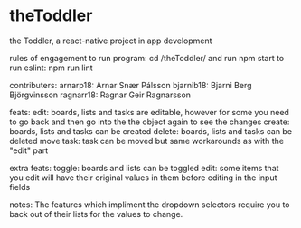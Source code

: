 # theToddler
the Toddler, a react-native project in app development

rules of engagement
  to run program: cd /theToddler/ and run npm start
  to run eslint:  npm run lint

contributers:
  arnarp18:  Arnar Snær Pálsson
  bjarnib18: Bjarni Berg Björgvinsson
  ragnarr18: Ragnar Geir Ragnarsson

feats:
  edit:   boards, lists and tasks are editable, however for some you need to go back and then go into the the object again to see the changes
  create: boards, lists and tasks can be created
  delete: boards, lists and tasks can be deleted
  move task: task can be moved but same workarounds as with the "edit" part

extra feats:
  toggle: boards and lists can be toggled
  edit:   some items that you edit will have their original values in them before editing in the input fields
  
notes:
  The features which impliment the dropdown selectors require you to back out of their lists for the values to change.
